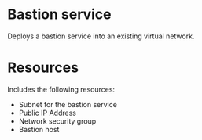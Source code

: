# Bastion service

Deploys a bastion service into an existing virtual network.

# Resources

Includes the following resources:
- Subnet for the bastion service
- Public IP Address
- Network security group 
- Bastion host